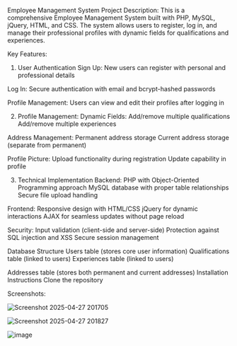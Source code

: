 Employee Management System
Project Description:
This is a comprehensive Employee Management System built with PHP, MySQL, jQuery, HTML, and CSS. The system allows users to register, log in, and manage their professional profiles with dynamic fields for qualifications and experiences.

Key Features:
1. User Authentication
Sign Up: New users can register with personal and professional details

Log In: Secure authentication with email and bcrypt-hashed passwords

Profile Management: Users can view and edit their profiles after logging in

2. Profile Management:
Dynamic Fields:
Add/remove multiple qualifications
Add/remove multiple experiences

Address Management:
Permanent address storage
Current address storage (separate from permanent)

Profile Picture:
Upload functionality during registration
Update capability in profile

3. Technical Implementation
Backend:
PHP with Object-Oriented Programming approach
MySQL database with proper table relationships
Secure file upload handling

Frontend:
Responsive design with HTML/CSS
jQuery for dynamic interactions
AJAX for seamless updates without page reload

Security:
Input validation (client-side and server-side)
Protection against SQL injection and XSS
Secure session management

Database Structure
Users table (stores core user information)
Qualifications table (linked to users)
Experiences table (linked to users)

Addresses table (stores both permanent and current addresses)
Installation Instructions
Clone the repository

Screenshots:

![Screenshot 2025-04-27 201705](https://github.com/user-attachments/assets/fedc42ed-dd52-4a06-b21b-ff472202a995)

 
![Screenshot 2025-04-27 201827](https://github.com/user-attachments/assets/b29ba8c7-5bd4-4d5f-88a8-b5ddec5e69ea)


![image](https://github.com/user-attachments/assets/0d1711dd-6b21-4e1a-9848-2d77f1dee279)






